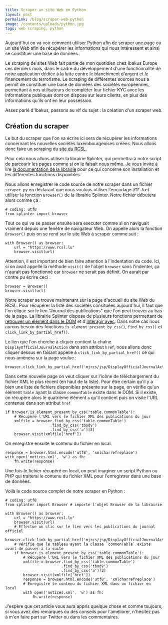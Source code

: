 ```yaml
---
title: Scraper un site Web en Python
layout: post
permalink: /blog/scraper-web-python
image: /contents/uploads/python.jpg
tags: web scraping, python
---
```

Aujourd'hui on va voir comment utiliser Python afin de scraper une page ou un site Web afin de récupérer les informations qui nous intéressent et ainsi se constituer une base de données.

Le scraping de sites Web fait partie de mon quotidien chez Ibakus Europe ces derniers mois, dans le cadre du développement d'une fonctionnalité de notre application dédiée à la lutte contre le blanchiment d'argent et le financement du terrorisme.
Le scraping de différentes sources nous a permit de constituer une base de données des sociétés européennes, permettant à nos utilisateurs de compléter leur fichier KYC avec les informations publiques dont on dispose sur leurs clients, en plus des informations qu'ils ont en leur possession.

Assez parlé d'Ibakus, passons au vif du sujet : la création d'un scraper web.

## Création du scraper
Le but du scraper que l'on va écrire ici sera de récupérer les informations concernant les nouvelles sociétés luxembourgeoises créées. Nous allons donc faire un scraping du [site du RCSL](https://www.rcsl.lu/).

Pour cela nous allons utiliser la librairie Splinter, qui permettra à notre script de parcourir les pages comme si on le faisait nous même. Je vous invite à lire [la documentation de la librairie](http://splinter.readthedocs.io/en/latest/) pour ce qui concerne son installation et les différentes fonctions disponibles.

Nous allons enregistrer le code source de notre scraper dans un fichier `scraper.py` en déclarant que nous voulons utiliser l'encodage `UTF-8` et utiliser la fonction `Browser()` de la librairie Splinter. Notre fichier débutera alors comme ça :

    # coding: utf8
    from splinter import browser

Tout ce qui va se passer ensuite sera executer comme si on naviguait vraiment depuis une fenêtre de navigateur Web. On appelle alors la fonction `Browser()` puis on se rend sur le site Web à scraper comme suit :

    with Browser() as browser:
        url = "https://www.rcsl.lu"
        browser.visit(url)

Attention, il est important de bien faire attention à l'indentation du code. Ici, si on avait appellé la méthode `visit()` de l'objet `browser` sans l'indenter, ça n'aurait pas fonctionné car `browser` ne serait pas définit.
On aurait par contre pu écrire ceci :

    browser = Browser()
    browser.visit(url)

Notre scraper se trouve maintenant sur la page d'accueil du site Web du RCSL. Pour récupérer la liste des sociétés consituées aujourd'hui, il faut que l'on clique sur le lien "Journal des publications" que l'on peut trouver au bas de la page. La librairie Splinter dispose de plusieurs fonctions permettant de [retrouver un élément dans le DOM](http://splinter.readthedocs.io/en/latest/finding.html) et d'[intéragir avec](http://splinter.readthedocs.io/en/latest/elements-in-the-page.html). Dans notre cas nous aurons besoin des fonctions `is_element_present_by_css()`, `find_by_css()` et `click_link_by_partial_href()`.

Le lien que l'on cherche à cliquer contient la chaîne `DisplayOfficialJournalAction` dans son attribut `href`, nous allons donc cliquer dessus en faisant appelle à `click_link_by_partial_href()` ce qui nous amènera sur la page voulue :

    browser.click_link_by_partial_href('mjrcs/jsp/DisplayOfficialJournalAction')

Dans cette nouvelle page on veut cliquer sur l'icône de téléchargement du fichier XML le plus récent (en haut de la liste).
Pour être certain qu'il y a bien une liste de fichiers disponibles présente sur la page, on vérifie qu'un élément `table` ayant la classe `commonTable` existe dans le DOM. Si il existe, on récupère alors le quatrième élément `a` qu'il contient puis on visite l'URL contenue dans son attribut `href`

    if browser.is_element_present_by_css('table.commonTable'):
        # Récupère l'URL vers le fichier XML des publications du jour
        xmlfile = browser.find_by_css('table.commonTable')
                        .find_by_css('tbody')
                        .find_by_css('a')[3]
        browser.visit(xmlfile['href'])

On enregistre ensuite le contenu du fichier en local.

    response = browser.html.encode('utf8', 'xmlcharrefreplace')
    with open('notices.xml', 'w') as fh:
        fh.write(response)

Une fois le fichier récupéré en local, on peut imaginer un script Python ou PHP qui traiterai le contenu du fichier XML pour l'enregistrer dans une base de données.

Voilà le code source complet de notre scraper en Python :

    # coding: utf8
    from splinter import Browser # importe l'objet Browser de la librairie

    with Browser() as browser:
        url = "https://www.rcsl.lu"
        browser.visit(url)
        # Effectue un clic sur le lien vers les publications du journal officiel
        browser.click_link_by_partial_href('mjrcs/jsp/DisplayOfficialJournalAction')
        # Vérifie que le tableau ayant la classe `commonTable` existe avant de passer à la suite
        if browser.is_element_present_by_css('table.commonTable'):
            # Récupère l'URL vers le fichier XML des publications du jour
            xmlfile = browser.find_by_css('table.commonTable')
                             .find_by_css('tbody')
                             .find_by_css('a')[3]
            browser.visit(xmlfile['href'])
            response = browser.html.encode('utf8', 'xmlcharrefreplace')
            # Enregistre le contenu du fichier XML dans un fichier en local
            with open('notices.xml', 'w') as fh:
                fh.write(response)

J'espère que cet article vous aura appris quelque chose et comme toujours, si vous avez des remarques ou des conseils pour l'améliorer, n'hésitez pas à m'en faire part sur Twitter ou dans les commentaires.
